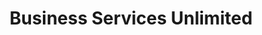 ---
title: "Business Services Unlimited"
url: /bodega-bay/business-services-unlimited/
shop: Allgemein
---